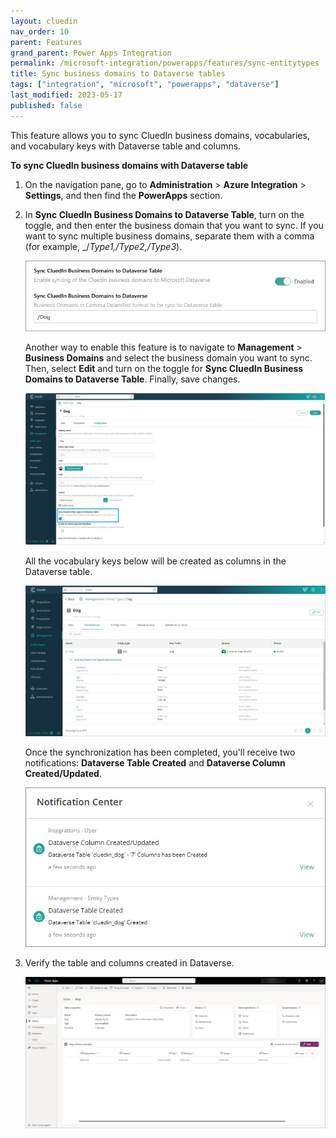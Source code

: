 ```yaml
---
layout: cluedin
nav_order: 10
parent: Features
grand_parent: Power Apps Integration
permalink: /microsoft-integration/powerapps/features/sync-entitytypes
title: Sync business domains to Dataverse tables
tags: ["integration", "microsoft", "powerapps", "dataverse"]
last_modified: 2023-05-17
published: false
---
```


This feature allows you to sync CluedIn business domains, vocabularies, and vocabulary keys with Dataverse table and columns.

**To sync CluedIn business domains with Dataverse table**

1. On the navigation pane, go to **Administration** > **Azure Integration** > **Settings**, and then find the **PowerApps** section.

1. In **Sync CluedIn Business Domains to Dataverse Table**, turn on the toggle, and then enter the business domain that you want to sync. If you want to sync multiple business domains, separate them with a comma (for example, _/_Type1,/Type2,/Type3_).

    ![Sync Entity Types to Dataverse Tables](../images/sync-cluedin-entitytypes-setting.png)

    Another way to enable this feature is to navigate to **Management** > **Business Domains** and select the business domain you want to sync. Then, select **Edit** and turn on the toggle for **Sync CluedIn Business Domains to Dataverse Table**. Finally, save changes.

    ![Sync Entity Types to Dataverse Tables](../images/sync-cluedin-entitytypes-page-setting.png)

    All the vocabulary keys below will be created as columns in the Dataverse table.

    ![Sync Entity Types to Dataverse Tables](../images/entity-type-dog-details.png)

    Once the synchronization has been completed, you'll receive two notifications: **Dataverse Table Created** and **Dataverse Column Created/Updated**.

    ![Sync Entity Types to Dataverse Tables Notification](../images/sync-cluedin-entitytypes-notification.png)

1. Verify the table and columns created in Dataverse.

    ![Sync Entity Types to Dataverse Tables](../images/dataverse-dog-table-details.png)